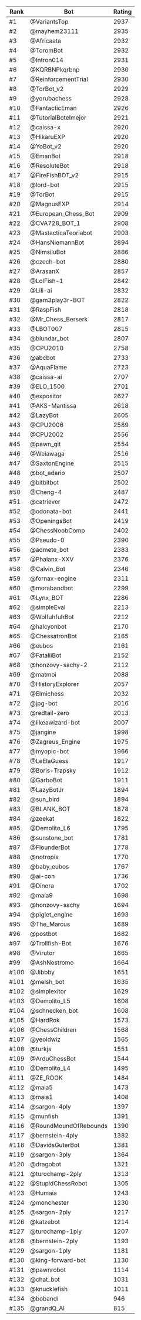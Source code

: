 Rank|Bot|Rating
---|---|---
#1|@VariantsTop|2937
#2|@mayhem23111|2935
#3|@Africaata|2932
#4|@ToromBot|2932
#5|@Intron014|2931
#6|@KQRBNPkqrbnp|2930
#7|@ReinforcementTrial|2930
#8|@TorBot_v2|2929
#9|@yorubachess|2928
#10|@FantacticEman|2926
#11|@TutorialBotelmejor|2921
#12|@caissa-x|2920
#13|@HikaruEXP|2920
#14|@YoBot_v2|2920
#15|@EmanBot|2918
#16|@ResoluteBot|2918
#17|@FireFishBOT_v2|2915
#18|@lord-bot|2915
#19|@TorBot|2915
#20|@MagnusEXP|2914
#21|@European_Chess_Bot|2909
#22|@CVA728_BOT_1|2908
#23|@MastacticaTeoriabot|2903
#24|@HansNiemannBot|2894
#25|@NimsiluBot|2886
#26|@czech-bot|2880
#27|@ArasanX|2857
#28|@LolFish-1|2842
#29|@Lili-ai|2832
#30|@gam3play3r-BOT|2822
#31|@RaspFish|2818
#32|@Mr_Chess_Berserk|2817
#33|@LBOT007|2815
#34|@blundar_bot|2807
#35|@CPU2010|2758
#36|@abcbot|2733
#37|@AquaFlame|2723
#38|@caissa-ai|2707
#39|@ELO_1500|2701
#40|@expositor|2627
#41|@AKS-Mantissa|2618
#42|@LazyBot|2605
#43|@CPU2006|2589
#44|@CPU2002|2556
#45|@pawn_git|2554
#46|@Weiawaga|2516
#47|@SaxtonEngine|2515
#48|@bot_adario|2507
#49|@bitbitbot|2502
#50|@Cheng-4|2487
#51|@catriever|2472
#52|@odonata-bot|2441
#53|@OpeningsBot|2419
#54|@ChessNoobComp|2402
#55|@Pseudo-0|2390
#56|@admete_bot|2383
#57|@Phalanx-XXV|2376
#58|@Calvin_Bot|2346
#59|@fornax-engine|2311
#60|@morabandbot|2299
#61|@Lynx_BOT|2286
#62|@simpleEval|2213
#63|@WolfuhfuhBot|2212
#64|@halcyonbot|2170
#65|@ChessatronBot|2165
#66|@eubos|2161
#67|@FataliiBot|2152
#68|@honzovy-sachy-2|2112
#69|@matmoi|2088
#70|@HistoryExplorer|2057
#71|@Elmichess|2032
#72|@jpg-bot|2016
#73|@redtail-zero|2013
#74|@likeawizard-bot|2007
#75|@jangine|1998
#76|@Zagreus_Engine|1975
#77|@myopic-bot|1966
#78|@LeElaGuess|1917
#79|@Boris-Trapsky|1912
#80|@GarboBot|1911
#81|@LazyBotJr|1894
#82|@sun_bird|1894
#83|@BLANK_BOT|1878
#84|@zeekat|1822
#85|@Demolito_L6|1795
#86|@sunstone_bot|1781
#87|@FlounderBot|1778
#88|@notropis|1770
#89|@baby_eubos|1767
#90|@ai-con|1736
#91|@Dinora|1702
#92|@maia9|1698
#93|@honzovy-sachy|1694
#94|@piglet_engine|1693
#95|@The_Marcus|1689
#96|@postbot|1682
#97|@Trollfish-Bot|1676
#98|@Virutor|1665
#99|@AshNostromo|1664
#100|@Jibbby|1651
#101|@melsh_bot|1635
#102|@simplexitor|1629
#103|@Demolito_L5|1608
#104|@schnecken_bot|1608
#105|@HardRok|1573
#106|@ChessChildren|1568
#107|@yeoldwiz|1565
#108|@turkjs|1551
#109|@ArduChessBot|1544
#110|@Demolito_L4|1495
#111|@ZE_ROOK|1484
#112|@maia5|1473
#113|@maia1|1408
#114|@sargon-4ply|1397
#115|@munfish|1391
#116|@RoundMoundOfRebounds|1390
#117|@bernstein-4ply|1382
#118|@DavidsGuterBot|1381
#119|@sargon-3ply|1364
#120|@dragobot|1321
#121|@turochamp-2ply|1313
#122|@StupidChessRobot|1305
#123|@Humaia|1243
#124|@monchester|1230
#125|@sargon-2ply|1217
#126|@katzebot|1214
#127|@turochamp-1ply|1207
#128|@bernstein-2ply|1193
#129|@sargon-1ply|1181
#130|@king-forward-bot|1130
#131|@pawnrobot|1114
#132|@chat_bot|1031
#133|@knucklefish|1011
#134|@bobandi|946
#135|@grandQ_AI|815
